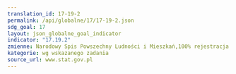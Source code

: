 ```yaml
---
translation_id: 17-19-2
permalink: /api/globalne/17/17-19-2.json
sdg_goal: 17
layout: json_globalne_goal_indicator
indicator: "17.19.2"
zmienne: Narodowy Spis Powszechny Ludności i Mieszkań,100% rejestracja urodzin,100% rejestracja zgonów
kategorie: wg wskazanego zadania
source_url: www.stat.gov.pl
---
```

